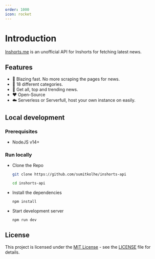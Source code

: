 ```yaml
---
order: 1000
icon: rocket
---
```


# Introduction

[Inshorts.me](https://inshorts.me) is an unofficial API for Inshorts for fetching latest news.

## Features

- :rocket: Blazing fast. No more scraping the pages for news.
- :sunrise: 18 different categories.
- :mag_right: Get all, top and trending news.
- :heart: Open-Source
- :cloud: Serverless or Serverfull, host your own instance on easily.

## Local development

### Prerequisites

- NodeJS v14+

### Run locally

- Clone the Repo

  ```sh
  git clone https://github.com/sumitkolhe/inshorts-api

  cd inshorts-api
  ```

- Install the dependencies

  ```sh
  npm install
  ```

- Start development server

  ```sh
  npm run dev
  ```

## License

This project is licensed under the [MIT License](https://opensource.org/licenses/MIT) - see the [LICENSE](https://github.com/sumitkolhe/inshorts-api/blob/main/LICENSE) file for details.
